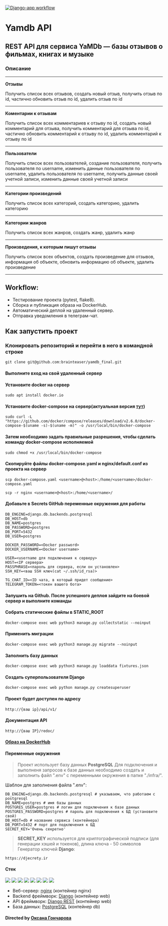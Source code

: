 [![Django-app workflow](https://github.com/brainteaser/yamdb_final/actions/workflows/yamdb_workflow.yml/badge.svg)](https://github.com/brainteaser/yamdb_final/actions/workflows/yamdb_workflow.yml)

# Yamdb API

## REST API для сервиса YaMDb — базы отзывов о фильмах, книгах и музыке


### Описание
***

__Отзывы__ 

Получить список всех отзывов, создать новый отзыв, получить отзыв по id, частично обновить отзыв по id, удалить отзыв по id
***
__Коментарии к отзывам__

Получить список всех комментариев к отзыву по id, создать новый комментарий для отзыва, получить комментарий для отзыва по id, частично обновить комментарий к отзыву по id, удалить комментарий к отзыву по id
***
__Пользователи__

Получить список всех пользователей, создание пользователя, получить пользователя по username, изменить данные пользователя по username, удалить пользователя по username, получить данные своей учетной записи, изменить данные своей учетной записи
***
__Категории произведений__

Получить список всех категорий, создать категорию, удалить категорию
***
__Категории жанров__

Получить список всех жанров, создать жанр, удалить жанр
***

__Произведения, к которым пишут отзывы__

Получить список всех объектов, создать произведение для отзывов, информация об объекте, обновить информацию об объекте, удалить произведение
***


## Workflow:

* Тестирование проекта (pytest, flake8).
* Сборка и публикация образа на DockerHub.
* Автоматический деплой на удаленный сервер.
* Отправка уведомления в телеграм-чат.

## Как запустить проект

### Клонировать репозиторий и перейти в него в командной строке

```
git clone git@github.com:brainteaser/yamdb_final.git
```

#### Выполните вход на свой удаленный сервер

#### Установите docker на сервер

```
sudo apt install docker.io
```

#### Установите docker-compose на сервер(актуальная версия [тут](https://github.com/docker/compose/releases))

```
sudo curl -L "https://github.com/docker/compose/releases/download/v2.6.0/docker-compose-$(uname -s)-$(uname -m)" -o /usr/local/bin/docker-compose
```

#### Затем необходимо задать правильные разрешения, чтобы сделать команду docker-compose исполняемой

```
sudo chmod +x /usr/local/bin/docker-compose
```

#### Скопируйте файлы docker-compose.yaml и nginx/default.conf из проекта на сервер

```
scp docker-compose.yaml <username>@<host>:/home/<username>/docker-compose.yaml
```

```
scp -r nginx <username>@<host>:/home/<username>/
```

#### Добавьте в Secrets GitHub переменные окружения для работы

```
DB_ENGINE=django.db.backends.postgresql
DB_HOST=db
DB_NAME=postgres
DB_PASSWORD=postgres
DB_PORT=5432
DB_USER=postgres

DOCKER_PASSWORD=<Docker password>
DOCKER_USERNAME=<Docker username>

USER=<username для подключения к серверу>
HOST=<IP сервера>
PASSPHRASE=<пароль для сервера, если он установлен>
SSH_KEY=<ваш SSH ключ(cat ~/.ssh/id_rsa)>

TG_CHAT_ID=<ID чата, в который придет сообщение>
TELEGRAM_TOKEN=<токен вашего бота>
```

#### Запушить на Github. После успешного деплоя зайдите на боевой сервер и выполните команды

#### Собрать статические файлы в STATIC_ROOT

```
docker-compose exec web python3 manage.py collectstatic --noinput
```

#### Применить миграции

```
docker-compose exec web python3 manage.py migrate --noinput
```

#### Заполнить базу данных

```
docker-compose exec web python3 manage.py loaddata fixtures.json
```

#### Создать суперпользователя Django

```
docker-compose exec web python manage.py createsuperuser
```

#### Проект будет доступен по адресу

```
http://{ваш ip}/api/v1/
```

#### Документация API

```
http://{ваш IP}/redoc/
```

#### [Образ на DockerHub](https://hub.docker.com/repository/docker/brainteaser/api_yamdb)


#### Переменные окружения

> Проект использует базу данных **PostgreSQL**
Для подключения и выполненя запросов к базе данных необходимо создать и заполнить файл ".env" с переменными окружения в папке "./infra/".

Шаблон для заполнения файла ".env":
```
DB_ENGINE=django.db.backends.postgresql # указываем, что работаем с postgresql
DB_NAME=postgres # имя базы данных
POSTGRES_USER=postgres # логин для подключения к базе данных
POSTGRES_PASSWORD=postgres # пароль для подключения к БД (установите свой)
DB_HOST=db # название сервиса (контейнера)
DB_PORT=5432 # порт для подключения к БД
SECRET_KEY='Очень секретно'
```
> **SECRET_KEY** используется для криптографической подписи (для генерации хэшей и токенов), длина ключа - 50 символов
Генератор ключей **Django**:
```
https://djecrety.ir
```
#### Стек
![](https://img.shields.io/badge/Python%20-3-informational) ![](https://img.shields.io/badge/django-project-yellow) ![](https://img.shields.io/badge/django-DRF-ff69b4) ![](https://img.shields.io/badge/Docker-Container-success) ![](https://img.shields.io/badge/Postgre-SQL-blueviolet) ![](https://img.shields.io/badge/nginx-org-ff69b4) ![](https://img.shields.io/badge/gunicorn-org-green)
![](https://img.shields.io/badge/simple-JWT-red)
- Веб-сервер: [nginx](https://nginx.org/ru/) (контейнер nginx)
- Backend фреймворк: [Django](https://www.djangoproject.com) (контейнер web)
- API фреймворк: [Django REST](https://www.django-rest-framework.org) (контейнер web)
- База данных: [PostgreSQL](https://www.postgresql.org) (контейнер db)

#### Directed by [Оксана Гончарова](https://github.com/brainteaser-ov)
